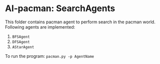 # AI-pacman: SearchAgents

This folder contains pacman agent to perform search in the pacman world. 
Following agents are implemented: 
1. `BFSAgent`
2. `DFSAgent`
3. `AStarAgent` 

To run the program: 
`pacman.py -p AgentName` 